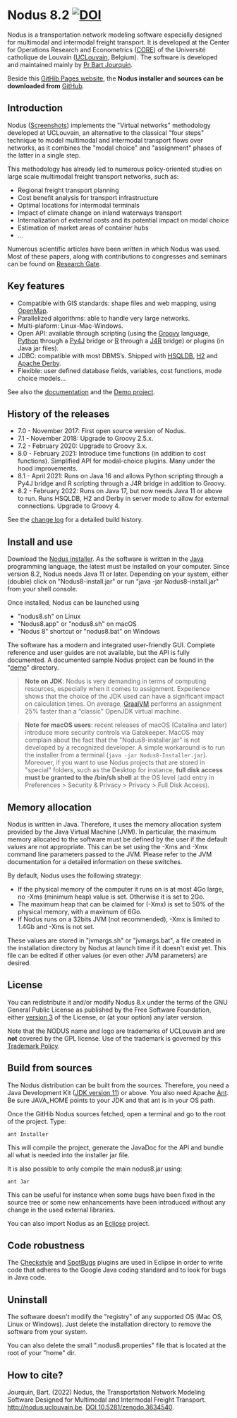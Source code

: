 # Nodus 8.2 <a href="https://zenodo.org/badge/latestdoi/111554354"><img src="https://zenodo.org/badge/111554354.svg" alt="DOI"></a>


Nodus is a transportation network modeling software especially designed for multimodal and
intermodal freight transport. It is developed at the Center for Operations Research and 
Econometrics ([CORE](https://uclouvain.be/fr/node/4474)) of the Université catholique de Louvain
([UCLouvain](https://uclouvain.be/en/index.html), Belgium). The software is developed  and maintained mainly by 
[Pr Bart Jourquin](https://uclouvain.be/en/directories/bart.jourquin). 
  
Beside this [GitHib Pages website](http://nodus.uclouvain.be), the **Nodus installer and sources can be downloaded from** 
[GitHub](https://github.com/jourquin/Nodus/releases).

## Introduction

Nodus ([Screenshots](http://htmlpreview.github.io/?https://github.com/jourquin/Nodus/blob/master/doc/images/screenshots.html)) 
implements the "Virtual networks" methodology developed at UCLouvain, an alternative to the classical "four steps" 
technique to model multimodal and intermodal transport flows over networks, as it combines the "modal choice" 
and "assignment" phases of the latter in a single step.

This methodology has already led to numerous policy-oriented studies on large scale multimodal 
freight transport networks, such as:

- Regional freight transport planning
- Cost benefit analysis for transport infrastructure
- Optimal locations for intermodal terminals
- Impact of climate change on inland waterways transport
- Internalization of external costs and its potential impact on modal choice
- Estimation of market areas of container hubs
- ...

Numerous scientific articles have been written in which Nodus was used. Most of these papers,
along with contributions to congresses and seminars can be found on 
[Research Gate](https://www.researchgate.net/profile/B_Jourquin).

## Key features

- Compatible with GIS standards: shape files and web mapping, using [OpenMap](http://openmap-java.org/).
- Parallelized algorithms: able to handle very large networks.
- Multi-plaform: Linux-Mac-Windows.
- Open API: available through scripting (using the [Groovy](http://groovy-lang.org/) language,
[Python](https://www.python.org) through a [Py4J](https://www.py4j.org/index.html) bridge or
[R](https://www.r-project.org) through a [J4R](https://sourceforge.net/p/repiceasource/wiki/J4R/) bridge) 
or plugins (in Java jar files).
- JDBC: compatible with most DBMS’s. Shipped with [HSQLDB](http://hsqldb.org/),
[H2](http://h2database.com/) and [Apache Derby](https://db.apache.org/derby/).  
- Flexible: user defined database fields, variables, cost functions, mode choice models…

See also the [documentation](http://htmlpreview.github.io/?https://github.com/jourquin/Nodus/blob/master/doc/help.html) and
the [Demo project](https://github.com/jourquin/Nodus/blob/master/demo).

## History of the releases

- 7.0 - November 2017: First open source version of Nodus.
- 7.1 - November 2018: Upgrade to Groovy 2.5.x.
- 7.2 - February 2020: Upgrade to Groovy 3.x.
- 8.0 - February 2021: Introduce time functions (in addition to cost functions). Simplified API for modal-choice plugins. 
Many under the hood improvements.
- 8.1 - April 2021: Runs on Java 16 and allows Python scripting through a Py4J bridge and R scripting through a J4R bridge in addition to Groovy.
- 8.2 - February 2022: Runs on Java 17, but now needs Java 11 or above to run. Runs HSQLDB, H2 and Derby in server mode to allow for
external connections. Upgrade to Groovy 4.

See the [change log](changelog.md) for a detailed build history.

## Install and use

Download the [Nodus installer](https://github.com/jourquin/Nodus/releases).
As the software is written in the [Java](https://java.com/en/download/) programming language, the 
latest must be installed on your computer. Since version 8.2, Nodus needs Java 11 or later. Depending on your system, either (double) click
on "Nodus8-install.jar" or run "java -jar Nodus8-install.jar" from your shell console.

Once installed, Nodus can be launched using
- "nodus8.sh" on Linux
- "Nodus8.app" or "nodus8.sh" on macOS
- "Nodus 8" shortcut or "nodus8.bat" on Windows

The software has a modern and integrated user-friendly GUI. Complete reference and user guides
are not available, but the API is fully documented. 
A documented sample Nodus project can be found in the "[demo](https://github.com/jourquin/Nodus/blob/master/demo)" directory. 

> **Note on JDK**: Nodus is very demanding in terms of computing resources, especially when it comes to assignment. Experience
shows that the choice of the JDK used can have a significant impact on calculation times. On average, 
[GraalVM](https://www.graalvm.org) performs an assignment 25% faster than a “classic” OpenJDK virtual machine.  

> **Note for macOS users**: recent releases of macOS (Catalina and later) introduce more security controls via Gatekeeper. MacOS may complain 
> about the fact that the "Nodus8-installer.jar" is not developed by
> a recognized developer. A simple workaround is to run the installer from a terminal 
> (``java -jar Nodus8-Installer.jar``). Moreover, if you want to use
> Nodus projects that are stored in "special" folders, such as the Desktop for instance, 
> **full disk access must be granted to the /bin/sh shell** at the OS level 
> (add entry in Preferences > Security & Privacy > Privacy > Full Disk Access).

## Memory allocation

Nodus is written in Java. Therefore, it uses the memory allocation system provided by the Java Virtual Machine (JVM). 
In particular, the maximum memory allocated to the software must be defined by the user if the default
values are not appropriate. This can be set using the -Xms and -Xmx command line parameters 
passed to the JVM. Please refer to the JVM documentation for a detailed information on these switches. 

By default, Nodus uses the following strategy:
- If the physical memory of the computer it runs on is at most 4Go large, no -Xms (minimum heap) value is set. 
Otherwise it is set to 2Go.
- The maximum heap that can be claimed for (-Xmx) is set to 50% of the physical memory, with a maximum 
of 6Go.
- If Nodus runs on a 32bits JVM (not recommended), -Xmx is limited to 1.4Gb and -Xms is not set.

These values are stored in "jvmargs.sh" or "jvmargs.bat", a file created in the installation directory by
Nodus at launch time if it doesn't exist yet. This file can be edited if other values (or even other JVM parameters)
are desired.
   
## License

You can redistribute it and/or modify Nodus 8.x under the terms of the GNU General Public License 
as published by the Free Software Foundation, either [version 3](https://www.gnu.org/licenses/gpl-3.0.html)
of the License, or (at your option) any later version. 

Note that the NODUS name and logo are trademarks of UCLouvain and are **not** covered by the GPL license. 
Use of the trademark is governed by this [Trademark Policy](https://github.com/jourquin/Nodus/blob/master/Trademark%20Policy.md).

## Build from sources

The Nodus distribution can be built from the sources. Therefore, you need a Java Development Kit 
([JDK version 11](http://www.oracle.com/technetwork/java/javase/downloads/index.html)) or above. 
You also need Apache [Ant](http://ant.apache.org/). Be sure JAVA_HOME points to your JDK and 
that ant is in your OS path.

Once the GitHib Nodus sources fetched, open a terminal and go to the root of the project. Type:

```
ant Installer
```
This will compile the project, generate the JavaDoc for the API and bundle all what is needed into 
the installer jar file.

It is also possible to only compile the main nodus8.jar using:
 
```
ant Jar
```
This can be useful for instance when some bugs have been fixed in the source tree or some new
enhancements have been introduced without any change in the used external libraries.

You can also import Nodus as an [Eclipse](http://www.eclipse.org/) project.

## Code robustness

The [Checkstyle](https://checkstyle.org) and [SpotBugs](https://spotbugs.github.io) plugins are used in Eclipse 
in order to write code that adheres to the Google Java coding standard and to look for bugs in Java code.
   
## Uninstall

The software doesn't modify the "registry" of any supported OS (Mac OS, Linux or Windows). Just
delete the installation directory to remove the software from your system.  

You can also delete the small ".nodus8.properties" file that is located at the root of your "home" dir.   

## How to cite?

Jourquin, Bart. (2022) Nodus, the Transportation Network Modeling Software Designed for Multimodal and Intermodal 
Freight Transport. http://nodus.uclouvain.be. [DOI 10.5281/zenodo.3634540](https://doi.org/10.5281/zenodo.3634540).



